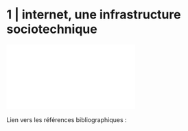 # 1 | internet, une infrastructure sociotechnique

![](./media/cours1.pdf)

Lien vers les références bibliographiques :
